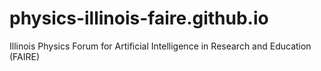 # physics-illinois-faire.github.io
Illinois Physics Forum for Artificial Intelligence in Research and Education (FAIRE)
